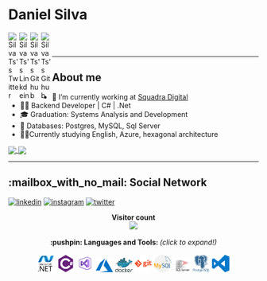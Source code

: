 # Daniel Silva

<a href="https://twitter.com/danielsilvatsi">
  <img align="left" alt="SilvaTs's Twitter" width="22px" src="https://cdn.jsdelivr.net/npm/simple-icons@v3/icons/twitter.svg" />
</a>
<a href="https://linkedin.com/in/daniel-silva-tsi">
  <img align="left" alt="SilvaTs's Linkdein" width="22px" src="https://cdn.jsdelivr.net/npm/simple-icons@v3/icons/linkedin.svg" />
</a>
<a href="https://github.com/SilvaTs">
  <img align="left" alt="SilvaTs's Github" width="22px" src="https://cdn.jsdelivr.net/npm/simple-icons@v3/icons/github.svg" />
</a>
<a href="https://www.instagram.com/danielsilvatsi/">
  <img align="left" alt="SilvaTs's Github" width="22px" src="https://cdn.jsdelivr.net/npm/simple-icons@v3/icons/instagram.svg" />
</a>

<br/>
<br/>

--------------------------
## About me

- 🔭 I’m currently working at [Squadra Digital](https://www.squadra.com.br/)
- 👨‍💻 Backend Developer | C# | .Net 
- 🎓 Graduation: Systems Analysis and Development
- 💾 Databases: Postgres, MySQL, Sql Server 
- 🧑‍🎓Currently studying English, Azure, hexagonal architecture

<a href="https://github.com/SilvaTs">
  <img align="center" src="https://github-readme-stats.vercel.app/api?username=SilvaTs&show_icons=true&count_private=true&theme=chartreuse-dark"/>
</a>

<a href="https://github.com/SilvaTs?tab=repositories">
  <img align="center" src="https://github-readme-stats.vercel.app/api/top-langs/?username=SilvaTs&theme=chartreuse-dark" />
</a>

***

<p align="center"> 
  <h2>:mailbox_with_no_mail: Social Network</h2>


[![linkedin](https://img.shields.io/badge/-LinkedIn-blue?style=for-the-badge&logo=Linkedin)](https://www.linkedin.com/in/daniel-silva-tsi/)
[![instagram](https://img.shields.io/badge/-Instagram-E4405F?style=for-the-badge&logo=instagram&logoColor=white)](https://www.instagram.com/danielsilvatsi/)
[![twitter](https://img.shields.io/badge/-Twitter-1DA1F2?style=for-the-badge&logo=twitter&logoColor=white)](https://twitter.com/danielsilvatsi)

</p>
 
 <p align="center"> 
  <b>Visitor count</b><br>
  <img src="https://profile-counter.glitch.me/SilvaTs/count.svg" />
</p>

 <p align="center">
  <b>:pushpin: Languages and Tools: </b> <i>(click to expand!)</i>
  <br />

  <!-- ### Languages and Tools: -->
  <br />

  <span title="dotnet">
  <img alt="dotnet" width="35px" src="https://raw.githubusercontent.com/SilvaTs/SilvaTs/master/icons/dotnet.svg"/>
  </span>

  <span title="C#">
  <img alt="C#" width="35px" src="https://raw.githubusercontent.com/SilvaTs/SilvaTs/master/icons/csharp.png"/>
  </span>
  <span title="Visual Studio">
  <img alt="Visual Studio" width="35px" src="https://raw.githubusercontent.com/SilvaTs/SilvaTs/master/icons/visual-studio.png"/>
  </span>
  
  <span title="Azure">
  <img alt="azure" width="35px" src="https://raw.githubusercontent.com/SilvaTs/SilvaTs/master/icons/azure.svg"/>
  </span>

  <span title="Docker">
  <img alt="docker" width="35px" src="https://raw.githubusercontent.com/SilvaTs/SilvaTs/master/icons/docker.svg"/>
  </span>

  <span title="Git">
  <img alt="Git" width="35px" src="https://raw.githubusercontent.com/SilvaTs/SilvaTs/master/icons/git.svg"/>
  </span>

  <span title="Mysql">
  <img alt="Mysql" width="35px" src="https://raw.githubusercontent.com/SilvaTs/SilvaTs/master/icons/mysql.svg"/>
  </span>

 <span title="Sql Server">
  <img alt="Mysql" width="35px" src="https://raw.githubusercontent.com/SilvaTs/SilvaTs/master/icons/sqlServer.png"/>
  </span>

  <span title="Postgres">
  <img alt="Mysql" width="35px" src="https://raw.githubusercontent.com/SilvaTs/SilvaTs/master/icons/postgres.png"/>
  </span>

  <span title="Vs Code">
  <img alt="Vs Code" width="35px" src="https://raw.githubusercontent.com/SilvaTs/SilvaTs/master/icons/vs-code.svg"/>
  </span>

  <br />
</div>
